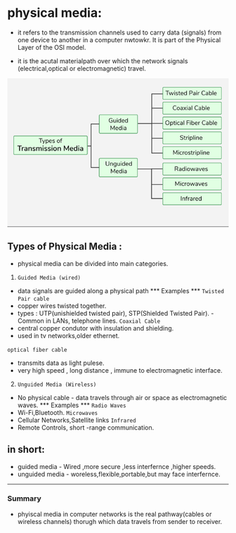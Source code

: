 # physical media:

-  it refers to the transmission channels used to carry data (signals) from one device to another in a computer nwtowkr. It is part of the Physical Layer of the OSI model.

- it is the acutal materialpath over which the network signals (electrical,optical or electromagnetic) travel.


![Alt Text](./img/py.png)




## Types of Physical Media :

- physical media can be divided into main  categories.

1. `Guided Media (wired)`
 - data signals are guided along a physical path
 *** Examples ***
 `Twisted Pair cable`
 - copper wires twisted together.
 - types : UTP(unishielded twisted pair), STP(Shielded Twisted Pair).
 -Common in LANs, telephone lines.
 `Coaxial Cable`
 - central copper condutor with insulation and shielding.
 - used in tv networks,older ethernet.

 `optical fiber cable`
 - transmits data as light pulese.
 -  very high speed , long distance , immune to electromagnetic interface.

 2. `Unguided Media (Wireless)`
 - No physical cable - data travels through air or space as electromagnetic waves.
 *** Examples ***
 `Radio Waves`
 - Wi-Fi,Bluetooth.
 `Microwaves`
 - Cellular Networks,Satellite links
 `Infrared`
 - Remote Controls, short -range communication.



 ## in short:
 - guided media - Wired ,more secure ,less interfernce ,higher speeds.
 - unguided media - woreless,flexible,portable,but may face interfernce.
 
---

 ### Summary
 - phyiscal media in computer networks is the real pathway(cables or wireless channels)
 thorugh which data travels from sender to receiver.